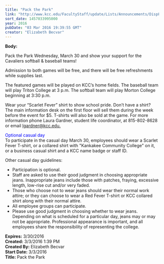 ```yaml
---
title: "Pack the Park"
link: "http://www.kcc.edu/FacultyStaff/update/Lists/Announcements/DispForm.aspx?ID=2176"
sort_date: 1457033995000
year: 2016
pubDate: "03 Mar 2016 19:39:55 GMT"
creator: "Elizabeth Becvar"
---
```


<div><b>Body:</b> <div class="ExternalClassFD4FFE6C2F4B4E28802E058BE4AD7091"><p class="ExternalClassF18B080B469D45B88E8B985317599925">​Pack the Park Wednesday, March 30 and show your support for the Cavaliers softball &amp; baseball teams!</p>
<p class="ExternalClassF18B080B469D45B88E8B985317599925">Admission to both games will be free, and there will be free refreshments while supplies last. </p>
<p class="ExternalClassF18B080B469D45B88E8B985317599925">The featured games will be played on KCC’s home fields. The baseball team will play Triton College at 3 p.m. The softball team will play Morton College beginning at 3:30 p.m. </p>
<p class="ExternalClassF18B080B469D45B88E8B985317599925">Wear your “Scarlet Fever” shirt to show school pride. Don’t have a shirt? The main information desk on the first floor will sell them during the week before the event for $5. T-shirts will also be sold at the game. For more information phone Laura Gardner, student life coordinator, at 815-802-8628 or email <a href="mailto:lgardner@kcc.edu.">lgardner@kcc.edu.</a></p>
<p class="ExternalClassF18B080B469D45B88E8B985317599925"><span style="color:blue">Optional casual day</span><br />To participate in the casual day March 30, employees should wear a Scarlet Fever T-shirt, or a collared shirt with &quot;Kankakee Community College&quot; on it, or a business casual shirt and a KCC name badge or staff ID.</p>
<p class="ExternalClassF18B080B469D45B88E8B985317599925">Other casual day guidelines: </p>
<div class="ExternalClassF18B080B469D45B88E8B985317599925"><ul><li>Participation is optional.</li>
<li>Staff are asked to use their good judgment in choosing appropriate jeans. Inappropriate jeans include those with patches, fraying, excessive length, low-rise cut and/or very faded. </li>
<li>Those who choose not to wear jeans should wear their normal work attire; or they can choose to wear a Red Fever T-shirt or KCC collared shirt along with their normal attire. </li>
<li>All employee groups can participate. </li>
<li>Please use good judgment in choosing whether to wear jeans. Depending on what is scheduled for a particular day, jeans may or may not be appropriate. Professional appearance is important, and all employees share the responsibility of representing the college. <br /></li></ul></div></div></div>
<div><b>Expires:</b> 3/30/2016</div>
<div><b>Created:</b> 3/3/2016 1:39 PM</div>
<div><b>Created By:</b> Elizabeth Becvar</div>
<div><b>Start Date:</b> 3/3/2016</div>
<div><b>Title:</b> Pack the Park</div>
